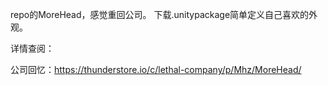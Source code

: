 repo的MoreHead，感觉重回公司。
下载.unitypackage简单定义自己喜欢的外观。


详情查阅：

公司回忆：https://thunderstore.io/c/lethal-company/p/Mhz/MoreHead/
